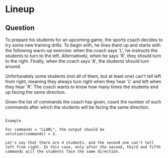 # Lineup

## Question

To prepare his students for an upcoming game, the sports coach decides to try some new training drills. To begin with, he lines them up and starts with the following warm-up exercise: when the coach says 'L', he instructs the students to turn to the left. Alternatively, when he says 'R', they should turn to the right. Finally, when the coach says 'A', the students should turn around.

Unfortunately some students (not all of them, but at least one) can't tell left from right, meaning they always turn right when they hear 'L' and left when they hear 'R'. The coach wants to know how many times the students end up facing the same direction.

Given the list of commands the coach has given, count the number of such commands after which the students will be facing the same direction.


```

Example

For commands = "LLARL", the output should be
solution(commands) = 3.

Let's say that there are 4 students, and the second one can't tell left from right. In this case, only after the second, third and fifth commands will the students face the same direction.

```
